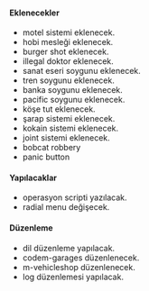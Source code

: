 #### Eklenecekler

- motel sistemi eklenecek.
- hobi mesleği eklenecek.
- burger shot eklenecek.
- illegal doktor eklenecek.
- sanat eseri soygunu eklenecek.
- tren soygunu eklenecek.
- banka soygunu eklenecek.
- pacific soygunu eklenecek.
- köşe tut eklenecek.
- şarap sistemi eklenecek.
- kokain sistemi eklenecek.
- joint sistemi eklenecek.
- bobcat robbery
- panic button

#### Yapılacaklar

- operasyon scripti yazılacak.
- radial menu değişecek.
  
#### Düzenleme

- dil düzenleme yapılacak.
- codem-garages düzenlenecek.
- m-vehicleshop düzenlenecek.
- log düzenlemesi yapılacak.
